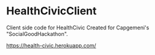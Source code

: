 # HealthCivicClient
Client side code for HealthCivic
Created for Capgemeni's "SocialGoodHackathon".

https://health-civic.herokuapp.com/
